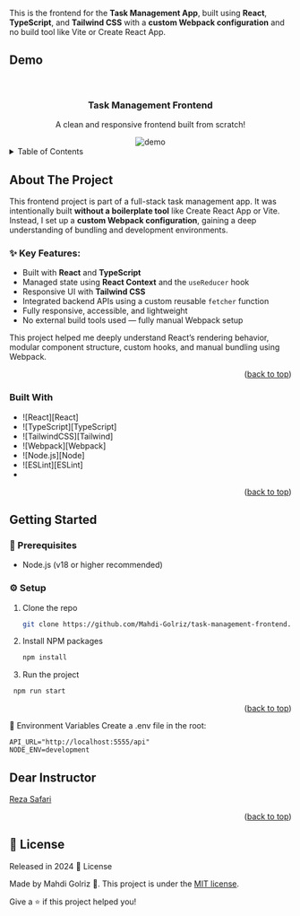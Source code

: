 <a id="readme-top"></a>
This is the frontend for the **Task Management App**, built using **React**, **TypeScript**, and **Tailwind CSS** with a **custom Webpack configuration** and no build tool like Vite or Create React App.

<!-- PROJECT Demo -->

## Demo<!-- Required -->

<br />
<div align="center">
  <h3 align="center">Task Management Frontend</h3>
  <p align="center">
    A clean and responsive frontend built from scratch!
  </p>
  <img alt="demo" src='./images/Demo.gif' />
</div>

<!-- TABLE OF CONTENTS -->

<details>
  <summary>Table of Contents</summary>
  <ol>
    <li>
      <a href="#about-the-project">About The Project</a>
      <ul>
        <li><a href="#built-with">Built With</a></li>
      </ul>
    </li>
    <li>
      <a href="#getting-started">Getting Started</a>
    </li>
    <li><a href="#dear-instructor">Contributing</a></li>
    <li><a href="#license">License</a></li>
  </ol>
</details>

<!-- ABOUT THE PROJECT -->

## About The Project

This frontend project is part of a full-stack task management app. It was intentionally built **without a boilerplate tool** like Create React App or Vite. Instead, I set up a **custom Webpack configuration**, gaining a deep understanding of bundling and development environments.

### ✨ Key Features:
- Built with **React** and **TypeScript**
- Managed state using **React Context** and the `useReducer` hook
- Responsive UI with **Tailwind CSS**
- Integrated backend APIs using a custom reusable `fetcher` function
- Fully responsive, accessible, and lightweight
- No external build tools used — fully manual Webpack setup

This project helped me deeply understand React’s rendering behavior, modular component structure, custom hooks, and manual bundling using Webpack.

<p align="right">(<a href="#readme-top">back to top</a>)</p>

### Built With

- ![React][React]
- ![TypeScript][TypeScript]
- ![TailwindCSS][Tailwind]
- ![Webpack][Webpack]
- ![Node.js][Node]
- ![ESLint][ESLint]
- 
<p align="right">(<a href="#readme-top">back to top</a>)</p>

<!-- GETTING STARTED -->

## Getting Started

### 🔧 Prerequisites

- Node.js (v18 or higher recommended)

### ⚙️ Setup


1. Clone the repo
   ```sh
   git clone https://github.com/Mahdi-Golriz/task-management-frontend.git
   ```
2. Install NPM packages
   ```sh
   npm install
   ```
3. Run the project

  ```sh
   npm run start
   ```
<p align="right">(<a href="#readme-top">back to top</a>)</p>

🔐 Environment Variables
Create a .env file in the root:

```env
API_URL="http://localhost:5555/api"
NODE_ENV=development
```

## Dear Instructor

<a href="https://github.com/MRezaSafari">
  Reza Safari
</a>
<p align="right">(<a href="#readme-top">back to top</a>)</p>

## :closed_book: License

Released in 2024 :closed_book: License

Made by Mahdi Golriz 🚀.
This project is under the [MIT license](https://opensource.org/licenses/MIT).

Give a ⭐️ if this project helped you!
